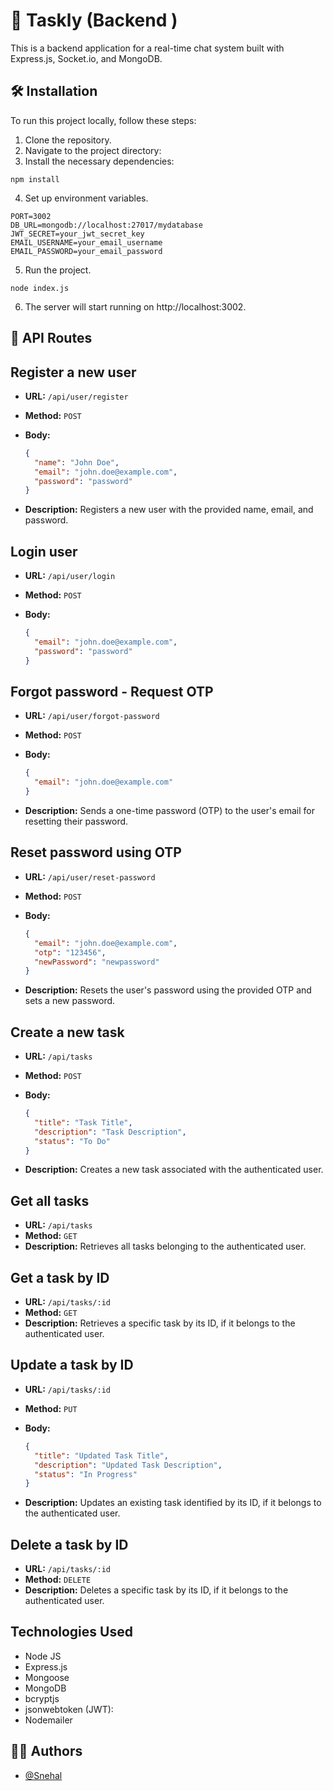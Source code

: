# 💼 Taskly (Backend )

This is a backend application for a real-time chat system built with Express.js, Socket.io, and MongoDB.

## 🛠️ Installation

To run this project locally, follow these steps:

1. Clone the repository.
2. Navigate to the project directory:
3. Install the necessary dependencies:

```
npm install
```

4. Set up environment variables.

```
PORT=3002
DB_URL=mongodb://localhost:27017/mydatabase
JWT_SECRET=your_jwt_secret_key
EMAIL_USERNAME=your_email_username
EMAIL_PASSWORD=your_email_password

```

5. Run the project.

```
node index.js
```

6. The server will start running on http://localhost:3002.

## 📝 API Routes

## Register a new user

- **URL:** `/api/user/register`
- **Method:** `POST`
- **Body:**

  ```json
  {
    "name": "John Doe",
    "email": "john.doe@example.com",
    "password": "password"
  }
  ```

- **Description:** Registers a new user with the provided name, email, and password.

## Login user

- **URL:** `/api/user/login`
- **Method:** `POST`
- **Body:**

  ```json
  {
    "email": "john.doe@example.com",
    "password": "password"
  }
  ```

## Forgot password - Request OTP

- **URL:** `/api/user/forgot-password`
- **Method:** `POST`
- **Body:**

  ```json
  {
    "email": "john.doe@example.com"
  }
  ```

- **Description:** Sends a one-time password (OTP) to the user's email for resetting their password.

## Reset password using OTP

- **URL:** `/api/user/reset-password`
- **Method:** `POST`
- **Body:**

  ```json
  {
    "email": "john.doe@example.com",
    "otp": "123456",
    "newPassword": "newpassword"
  }
  ```

- **Description:** Resets the user's password using the provided OTP and sets a new password.

## Create a new task

- **URL:** `/api/tasks`
- **Method:** `POST`
- **Body:**

  ```json
  {
    "title": "Task Title",
    "description": "Task Description",
    "status": "To Do"
  }
  ```

- **Description:** Creates a new task associated with the authenticated user.

## Get all tasks

- **URL:** `/api/tasks`
- **Method:** `GET`
- **Description:** Retrieves all tasks belonging to the authenticated user.

## Get a task by ID

- **URL:** `/api/tasks/:id`
- **Method:** `GET`
- **Description:** Retrieves a specific task by its ID, if it belongs to the authenticated user.

## Update a task by ID

- **URL:** `/api/tasks/:id`
- **Method:** `PUT`
- **Body:**

  ```json
  {
    "title": "Updated Task Title",
    "description": "Updated Task Description",
    "status": "In Progress"
  }
  ```

- **Description:** Updates an existing task identified by its ID, if it belongs to the authenticated user.

## Delete a task by ID

- **URL:** `/api/tasks/:id`
- **Method:** `DELETE`
- **Description:** Deletes a specific task by its ID, if it belongs to the authenticated user.

## Technologies Used

- Node JS
- Express.js
- Mongoose
- MongoDB
- bcryptjs
- jsonwebtoken (JWT):
- Nodemailer

## 👩‍💻 Authors

- [@Snehal](https://github.com/Snehal-Salvi)
